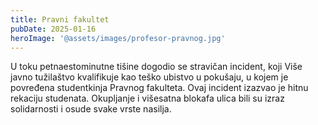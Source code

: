 ```yaml
---
title: Pravni fakultet
pubDate: 2025-01-16
heroImage: '@assets/images/profesor-pravnog.jpg'
---
```


U toku petnaestominutne tišine dogodio se stravičan incident, koji Više javno tužilaštvo kvalifikuje kao teško ubistvo u pokušaju, u kojem je povređena studentkinja Pravnog fakulteta. Ovaj incident izazvao je hitnu rekaciju studenata. Okupljanje i višesatna blokafa ulica bili su izraz solidarnosti i osude svake vrste nasilja.
